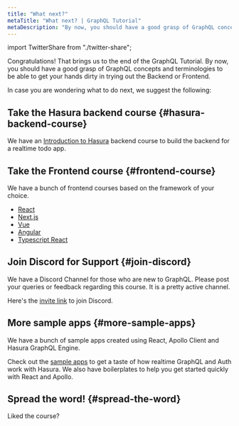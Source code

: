 ```yaml
---
title: "What next?"
metaTitle: "What next? | GraphQL Tutorial"
metaDescription: "By now, you should have a good grasp of GraphQL concepts and terminologies to be able to get your hands dirty in trying out the Backend or Frontend."
---
```


import TwitterShare from "./twitter-share";

Congratulations! That brings us to the end of the GraphQL Tutorial. By now, you should have a good grasp of GraphQL concepts and terminologies to be able to get your hands dirty in trying out the Backend or Frontend.

In case you are wondering what to do next, we suggest the following:

## Take the Hasura backend course {#hasura-backend-course}
We have an [Introduction to Hasura](https://hasura.io/learn/graphql/hasura/introduction/) backend course to build the backend for a realtime todo app.

## Take the Frontend course {#frontend-course}
We have a bunch of frontend courses based on the framework of your choice.
- [React](https://hasura.io/learn/graphql/react/introduction/)
- [Next.js](https://hasura.io/learn/graphql/nextjs-fullstack-serverless/introduction/)
- [Vue](https://hasura.io/learn/graphql/vue/introduction/)
- [Angular](https://hasura.io/learn/graphql/angular-apollo/introduction/)
- [Typescript React](https://hasura.io/learn/graphql/typescript-react-apollo/introduction/)

## Join Discord for Support {#join-discord}
We have a Discord Channel for those who are new to GraphQL. Please post your queries or feedback regarding this course. It is a pretty active channel.

Here's the [invite link](https://discord.com/invite/hasura) to join Discord.

## More sample apps {#more-sample-apps}
We have a bunch of sample apps created using React, Apollo Client and Hasura GraphQL Engine.

Check out the [sample apps](https://hasura.io/sample-apps) to get a taste of how realtime GraphQL and Auth work with Hasura. We also have boilerplates to help you get started quickly with React and Apollo.

## Spread the word! {#spread-the-word}
Liked the course? 
<TwitterShare />
